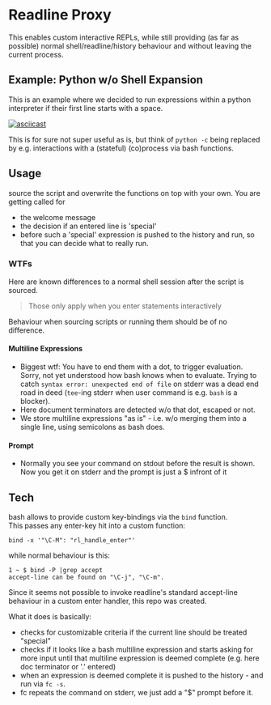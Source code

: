 # Readline Proxy

This enables custom interactive REPLs, while still providing
(as far as possible) normal shell/readline/history behaviour and without leaving the current process.


## Example: Python w/o Shell Expansion

This is an example where we decided to run expressions within a python
interpreter if their first line starts with a space.

[![asciicast](https://asciinema.org/a/ECilkB2ymMV12txtqSRVjvZJd.png)](https://asciinema.org/a/ECilkB2ymMV12txtqSRVjvZJd)

This is for sure not super useful as is, but think of `python -c` being replaced by e.g. interactions with a (stateful) (co)process via bash functions.

## Usage

source the script and overwrite the functions on top with your own. You are
getting called for

- the welcome message
- the decision if an entered line is 'special'
- before such a 'special' expression is pushed to the history and run, so that you can
  decide what to really run.


### WTFs

Here are known differences to a normal shell session after the script is sourced.

> Those only apply when you enter statements interactively

Behaviour when sourcing scripts or running them should be of no difference.


#### Multiline Expressions

- Biggest wtf: You have to end them with a dot, to trigger evaluation. Sorry, not yet understood
  how bash knows when to evaluate. Trying to catch `syntax error: unexpected end of file` on
  stderr was a dead end road in deed (`tee`-ing stderr when user command is e.g. `bash` is a blocker).
- Here document terminators are detected w/o that dot, escaped or not.
- We store multiline expressions "as is" - i.e. w/o merging them into a single line, using semicolons as bash does.

#### Prompt

- Normally you see your command on stdout before the result is shown. Now you
  get it on stderr and the prompt is just a $ infront of it



## Tech

bash allows to provide custom key-bindings via the `bind` function.   
This passes any enter-key hit into a custom function:

    bind -x '"\C-M": "rl_handle_enter"'

while normal behaviour is this:

    1 ~ $ bind -P |grep accept
    accept-line can be found on "\C-j", "\C-m".

Since it seems not possible to invoke readline's standard accept-line behaviour  in a custom enter handler, this repo was created.

What it does is basically:

- checks for customizable criteria if the current line should be treated "special"
- checks if it looks like a bash multiline expression and starts asking for
  more input until that multiline expression is deemed complete (e.g. here doc
  terminator or '.' entered)
- when an expression is deemed complete it is pushed to the history - and run
  via `fc -s`.
- fc repeats the command on stderr, we just add a "$" prompt before it.


